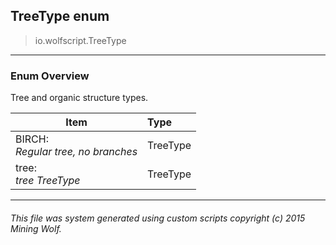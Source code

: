 ## TreeType __enum__

>io.wolfscript.TreeType

---

### Enum Overview

Tree and organic structure types.

Item | Type   
--- | :--- 
BIRCH: <br> _Regular tree, no branches_ | TreeType
tree: <br> _tree TreeType_ | TreeType



---



###### This file was system generated using custom scripts copyright (c) 2015 Mining Wolf.
	

